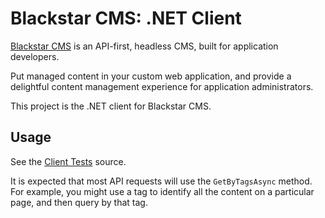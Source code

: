 Blackstar CMS: .NET Client
==========================

[Blackstar CMS](http://blackstarcms.net) is an API-first, headless CMS, built for application developers.

Put managed content in your custom web application, and provide a delightful content management experience for application administrators.

This project is the .NET client for Blackstar CMS. 

Usage
-----

See the [Client Tests](https://github.com/Blackstar-CMS/dotnet-client/blob/master/Tests/ClientTests.cs) source. 

It is expected that most API requests will use the `GetByTagsAsync` method. For example, you might use a tag to identify all the content on a particular page, and then query by that tag.
